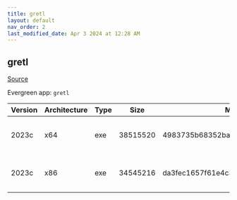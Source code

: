```yaml
---
title: gretl
layout: default
nav_order: 2
last_modified_date: Apr 3 2024 at 12:28 AM
---
```


## gretl

[Source](http://gretl.sourceforge.net/)

Evergreen app: `gretl`

| Version | Architecture | Type | Size     | Md5                              | URI                                                                                                                                                                      |
| ------- | ------------ | ---- | -------- | -------------------------------- | ------------------------------------------------------------------------------------------------------------------------------------------------------------------------ |
| 2023c   | x64          | exe  | 38515520 | 4983735b68352bae0bc8b8de47155fc6 | [https://phoenixnap.dl.sourceforge.net/project/gretl/gretl/2023c/gretl-2023c-64.exe](https://phoenixnap.dl.sourceforge.net/project/gretl/gretl/2023c/gretl-2023c-64.exe) |
| 2023c   | x86          | exe  | 34545216 | da3fec1657f61e4c3b9336cbb00657ec | [https://phoenixnap.dl.sourceforge.net/project/gretl/gretl/2023c/gretl-2023c-32.exe](https://phoenixnap.dl.sourceforge.net/project/gretl/gretl/2023c/gretl-2023c-32.exe) |
